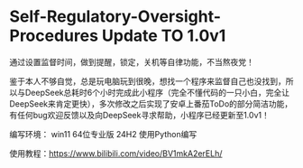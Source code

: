 # Self-Regulatory-Oversight-Procedures Update TO 1.0v1
通过设置监督时间，做到提醒，锁定，关机等自律功能，不当熬夜党！

鉴于本人不够自觉，总是玩电脑玩到很晚，想找一个程序来监督自己也没找到，所以与DeepSeek总耗时6个小时完成此小程序（完全不懂代码的一只小白，完全让DeepSeek来肯定更快），多次修改之后实现了安卓上番茄ToDo的部分简洁功能，有任何bug欢迎反馈以及向DeepSeek寻求帮助，小程序已经更新至1.0v1！

编写环境：
win11 64位专业版 24H2 使用Python编写

使用教程：https://www.bilibili.com/video/BV1mkA2erELh/
